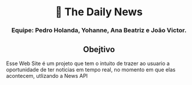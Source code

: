 <h1 align="center"> 📰 The Daily News</h1>

<h3 align="center">Equipe: Pedro Holanda, Yohanne, Ana Beatriz e João Victor.</h3>

<h2 align="center">Obejtivo</h2>
<p>Esse Web Site é um projeto que tem o intuito de trazer ao usuario a oportunidade de ter noticias em tempo real, no momento em que elas acontecem, utlizando a News API</p>


